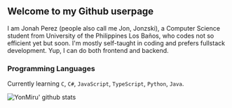 ## Welcome to my Github userpage

I am Jonah Perez (people also call me Jon, Jonzski), a Computer Science student from University of the Philippines Los Baños, who codes not so efficient yet but soon. I'm mostly self-taught in coding and prefers fullstack development. Yup, I can do both frontend and backend. 


### Programming Languages

Currently learning `C`, `C#`, `JavaScript`, `TypeScript`, `Python`, `Java`.



![YonMiru' github stats](https://github-readme-stats.vercel.app/api?username=jonzski&langs_count=10)
